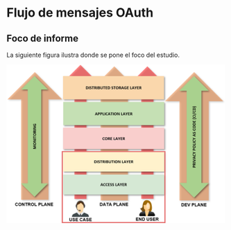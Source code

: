# Flujo de mensajes OAuth

## Foco de informe

La siguiente figura ilustra donde se pone el foco del estudio.

   ![alt text](./img/focus.png "Focus")
